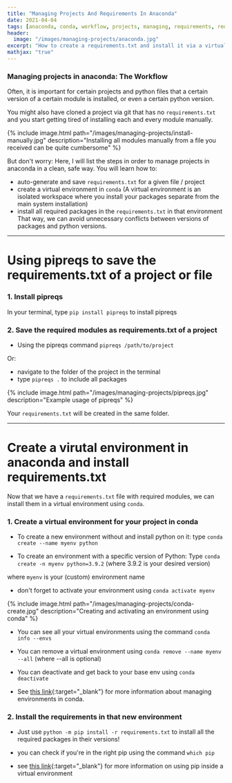 ```yaml
---
title: "Managing Projects And Requirements In Anaconda"
date: 2021-04-04
tags: [anaconda, conda, workflow, projects, managing, requirements, requirements.txt]
header:
  image: "/images/managing-projects/anaconda.jpg"
excerpt: "How to create a requirements.txt and install it via a virtualenv in conda"
mathjax: "true"
---
```




### Managing projects in anaconda: The Workflow

Often, it is important for certain projects and python files that a certain version of a certain module is installed, or even a certain python version. 

You might also have cloned a project via git that has no `requirements.txt` and you start getting tired of installing each and every module manually.


{% include image.html path="/images/managing-projects/install-manually.jpg" description="Installing all modules manually from a file you received can be quite cumbersome" %}




But don't worry: Here, I will list the steps in order to manage projects in anaconda in a clean, safe way.
You will learn how to:
- auto-generate and save `requirements.txt` for a given file / project
- create a virtual environment in `conda`
(A virtual environment is an isolated workspace where you install your packages separate from the main system installation)
- install all required packages in the `requirements.txt` in that environment
That way, we can avoid unnecessary conflicts between versions of packages and python versions. 

***

# Using pipreqs to save the requirements.txt of a project or file
### 1. Install pipreqs
In your terminal, type `pip install pipreqs` to install pipreqs

### 2. Save the required modules as requirements.txt of a project
- Using the pipreqs command `pipreqs /path/to/project`

Or:
- navigate to the folder of the project in the terminal
- type `pipreqs .` to include all packages


{% include image.html path="/images/managing-projects/pipreqs.jpg" description="Example usage of pipreqs" %}

Your `requirements.txt` will be created in the same folder.

*** 

# Create a virutal environment in anaconda and install requirements.txt

Now that we have a `requirements.txt` file with required modules, we can install them in a virtual environment using `conda`.

### 1. Create a virtual environment for your project in conda
* To create a new environment without and install python on it:
    type `conda create --name myenv python`

* To create an environment with a specific version of Python:
    Type `conda create -n myenv python=3.9.2` (where 3.9.2 is your desired version)

where `myenv` is your (custom) environment name

* don't forget to activate your environment using `conda activate myenv`

{% include image.html path="/images/managing-projects/conda-create.jpg" description="Creating and activating an environment using conda" %}

* You can see all your virtual environments using the command `conda info --envs`

* You can remove a virtual environment using `conda remove --name myenv --all` (where --all is optional)

* You can deactivate and get back to your base env using `conda deactivate`


* See [this link](https://docs.conda.io/projects/conda/en/latest/user-guide/tasks/manage-environments.html){:target="_blank"} for more information about managing environments in conda.


### 2. Install the requirements in that new environment

* Just use `python -m pip install -r requirements.txt` to install all the required packages in their versions!

* you can check if you're in the right pip using the command `which pip`

* see [this link](https://docs.conda.io/projects/conda/en/latest/user-guide/tasks/manage-environments.html#pip-in-env){:target="_blank"} for more information on using pip inside a virtual environment